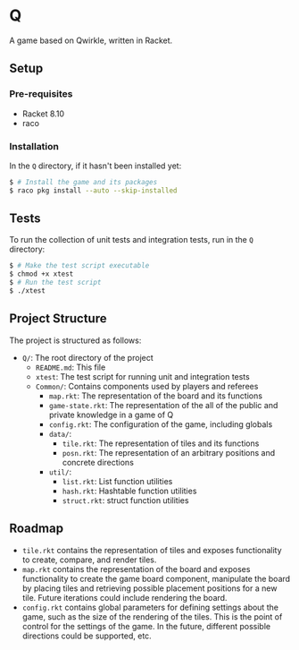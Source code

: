 # Q

A game based on Qwirkle, written in Racket.

## Setup

### Pre-requisites

- Racket 8.10
- raco

### Installation

In the `Q` directory, if it hasn't been installed yet:

```bash
$ # Install the game and its packages
$ raco pkg install --auto --skip-installed
```

## Tests

To run the collection of unit tests and integration tests, run in the
`Q` directory:

```bash
$ # Make the test script executable
$ chmod +x xtest
$ # Run the test script
$ ./xtest
```

## Project Structure

The project is structured as follows:

- `Q/`: The root directory of the project
  - `README.md`: This file
  - `xtest`: The test script for running unit and integration tests
  - `Common/`: Contains components used by players and referees
    - `map.rkt`: The representation of the board and its functions
    - `game-state.rkt`: The representation of the all of the public
      and private knowledge in a game of Q
    - `config.rkt`: The configuration of the game, including globals
    - `data/`:
      - `tile.rkt`: The representation of tiles and its functions
      - `posn.rkt`: The representation of an arbitrary positions and
        concrete directions
    - `util/`:
      - `list.rkt`: List function utilities
      - `hash.rkt`: Hashtable function utilities
      - `struct.rkt`: struct function utilities

## Roadmap

- `tile.rkt` contains the representation of tiles and exposes
  functionality to create, compare, and render tiles.
- `map.rkt` contains the representation of the board and exposes
  functionality to create the game board component, manipulate the
  board by placing tiles and retrieving possible placement positions
  for a new tile. Future iterations could include rendering the board.
- `config.rkt` contains global parameters for defining settings about
  the game, such as the size of the rendering of the tiles. This is
  the point of control for the settings of the game. In the future,
  different possible directions could be supported, etc.
    




